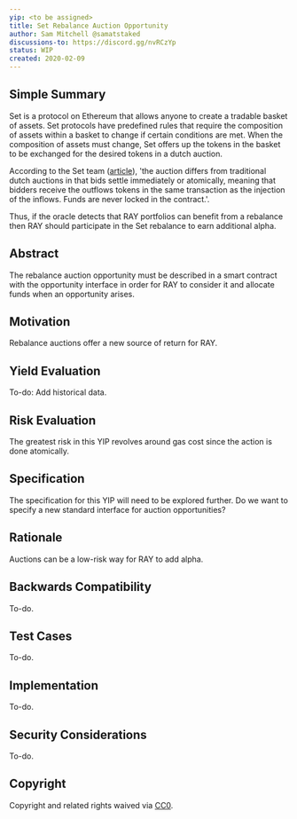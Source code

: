 ```yaml
---
yip: <to be assigned>
title: Set Rebalance Auction Opportunity
author: Sam Mitchell @samatstaked
discussions-to: https://discord.gg/nvRCzYp
status: WIP
created: 2020-02-09
---
```


## Simple Summary
<!--"If you can't explain it simply, you don't understand it well enough." Provide a simplified and layman-accessible explanation of the YIP.-->
Set is a protocol on Ethereum that allows anyone to create a tradable basket of assets. Set protocols have predefined rules that require the composition of assets within a basket to change if certain conditions are met. When the composition of assets must change, Set offers up the tokens in the basket to be exchanged for the desired tokens in a dutch auction. 

According to the Set team ([article](https://medium.com/set-protocol/introducing-the-rebalancing-dashboard-9130e31435d9)), 'the auction differs from traditional dutch auctions in that bids settle immediately or atomically, meaning that bidders receive the outflows tokens in the same transaction as the injection of the inflows. Funds are never locked in the contract.'.

Thus, if the oracle detects that RAY portfolios can benefit from a rebalance then RAY should participate in the Set rebalance to earn additional alpha.

## Abstract
<!--A short (~200 word) description of the technical issue being addressed.-->
The rebalance auction opportunity must be described in a smart contract with the opportunity interface in order for RAY to consider it and allocate funds when an opportunity arises.

## Motivation
<!--The motivation is critical for YIPs that want to change the RAY protocol. It should clearly explain why the existing protocol specification is inadequate to address the problem that the YIP solves. YIP submissions without sufficient motivation may be rejected outright.-->
Rebalance auctions offer a new source of return for RAY.

## Yield Evaluation
<!--The potential added value for extra yield generation. Historical data should be provided. The process used to evaluate the yield potential should be detailed here.-->
To-do: Add historical data. 

## Risk Evaluation
<!--The potential or attached risk that should be considered for this proposal. Historical data should be provided. The process used to evaluate the risks should be detailed here.-->
The greatest risk in this YIP revolves around gas cost since the action is done atomically. 

## Specification
<!--The technical specification should describe the syntax and semantics of any new feature.-->
The specification for this YIP will need to be explored further. Do we want to specify a new standard interface for auction opportunities?

## Rationale
<!--The rationale fleshes out the specification by describing what motivated the design and why particular design decisions were made. It should describe alternate designs that were considered and related work, e.g. how the feature is supported in other languages. The rationale may also provide evidence of consensus within the community, and should discuss important objections or concerns raised during discussion.-->
Auctions can be a low-risk way for RAY to add alpha.

## Backwards Compatibility
<!--All YIPs that introduce backwards incompatibilities must include a section describing these incompatibilities and their severity. The YIP must explain how the author proposes to deal with these incompatibilities. YIP submissions without a sufficient backwards compatibility treatise may be rejected outright.-->
To-do.

## Test Cases
<!--Test cases for an implementation are mandatory for YIPs that are affecting consensus changes. Other YIPs can choose to include links to test cases if applicable.-->
To-do.

## Implementation
<!--The implementations must be completed before any YIP is given status "Final", but it need not be completed before the YIP is accepted. While there is merit to the approach of reaching consensus on the specification and rationale before writing code, the principle of "rough consensus and running code" is still useful when it comes to resolving many discussions of API details.-->
To-do.

## Security Considerations
<!--All YIPs must contain a section that discusses the security implications/considerations relevant to the proposed change. Include information that might be important for security discussions, surfaces risks and can be used throughout the life cycle of the proposal. E.g. include security-relevant design decisions, concerns, important discussions, implementation-specific guidance and pitfalls, an outline of threats and risks and how they are being addressed. YIP submissions missing the "Security Considerations" section will be rejected. An YIP cannot proceed to status "Final" without a Security Considerations discussion deemed sufficient by the reviewers.-->
To-do.

## Copyright
Copyright and related rights waived via [CC0](https://creativecommons.org/publicdomain/zero/1.0/).
